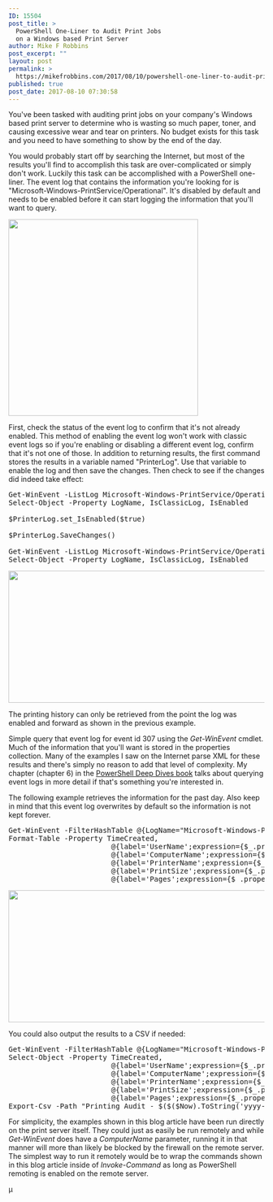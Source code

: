 ```yaml
---
ID: 15504
post_title: >
  PowerShell One-Liner to Audit Print Jobs
  on a Windows based Print Server
author: Mike F Robbins
post_excerpt: ""
layout: post
permalink: >
  https://mikefrobbins.com/2017/08/10/powershell-one-liner-to-audit-print-jobs-on-a-windows-based-print-server/
published: true
post_date: 2017-08-10 07:30:58
---
```

You've been tasked with auditing print jobs on your company's Windows based print server to determine who is wasting so much paper, toner, and causing excessive wear and tear on printers. No budget exists for this task and you need to have something to show by the end of the day.

You would probably start off by searching the Internet, but most of the results you'll find to accomplish this task are over-complicated or simply don't work. Luckily this task can be accomplished with a PowerShell one-liner. The event log that contains the information you're looking for is "Microsoft-Windows-PrintService/Operational". It's disabled by default and needs to be enabled before it can start logging the information that you'll want to query.

<a href="http://mikefrobbins.com/wp-content/uploads/2017/08/printing-history3a.jpg"><img class="alignnone size-full wp-image-15515" src="http://mikefrobbins.com/wp-content/uploads/2017/08/printing-history3a.jpg" alt="" width="373" height="387" /></a>

First, check the status of the event log to confirm that it's not already enabled. This method of enabling the event log won't work with classic event logs so if you're enabling or disabling a different event log, confirm that it's not one of those. In addition to returning results, the first command stores the results in a variable named "PrinterLog". Use that variable to enable the log and then save the changes. Then check to see if the changes did indeed take effect:
<pre class="lang:ps decode:true">Get-WinEvent -ListLog Microsoft-Windows-PrintService/Operational -OutVariable PrinterLog |
Select-Object -Property LogName, IsClassicLog, IsEnabled

$PrinterLog.set_IsEnabled($true)

$PrinterLog.SaveChanges()

Get-WinEvent -ListLog Microsoft-Windows-PrintService/Operational -OutVariable PrinterLog |
Select-Object -Property LogName, IsClassicLog, IsEnabled</pre>
<a href="http://mikefrobbins.com/wp-content/uploads/2017/08/printing-history1a.jpg"><img class="alignnone size-full wp-image-15505" src="http://mikefrobbins.com/wp-content/uploads/2017/08/printing-history1a.jpg" alt="" width="859" height="260" /></a>

The printing history can only be retrieved from the point the log was enabled and forward as shown in the previous example.

Simple query that event log for event id 307 using the <em>Get-WinEvent</em> cmdlet. Much of the information that you'll want is stored in the properties collection. Many of the examples I saw on the Internet parse XML for these results and there's simply no reason to add that level of complexity. My chapter (chapter 6) in the <a href="https://www.manning.com/books/powershell-deep-dives" target="_blank" rel="noopener">PowerShell Deep Dives book</a> talks about querying event logs in more detail if that's something you're interested in.

The following example retrieves the information for the past day. Also keep in mind that this event log overwrites by default so the information is not kept forever.
<pre class="lang:ps decode:true ">Get-WinEvent -FilterHashTable @{LogName="Microsoft-Windows-PrintService/Operational"; ID=307; StartTime=(Get-Date).AddDays(-1)} |
Format-Table -Property TimeCreated,
                        @{label='UserName';expression={$_.properties[2].value}},
                        @{label='ComputerName';expression={$_.properties[3].value}},
                        @{label='PrinterName';expression={$_.properties[4].value}},
                        @{label='PrintSize';expression={$_.properties[6].value}},
                        @{label='Pages';expression={$_.properties[7].value}}</pre>
<a href="http://mikefrobbins.com/wp-content/uploads/2017/08/printing-history2a.jpg"><img class="alignnone size-full wp-image-15507" src="http://mikefrobbins.com/wp-content/uploads/2017/08/printing-history2a.jpg" alt="" width="859" height="260" /></a>

You could also output the results to a CSV if needed:
<pre class="lang:ps decode:true">Get-WinEvent -FilterHashTable @{LogName="Microsoft-Windows-PrintService/Operational"; ID=307; StartTime=(Get-Date -OutVariable Now).AddDays(-1)} |
Select-Object -Property TimeCreated,
                        @{label='UserName';expression={$_.properties[2].value}},
                        @{label='ComputerName';expression={$_.properties[3].value}},
                        @{label='PrinterName';expression={$_.properties[4].value}},
                        @{label='PrintSize';expression={$_.properties[6].value}},
                        @{label='Pages';expression={$_.properties[7].value}} |
Export-Csv -Path "Printing Audit - $($($Now).ToString('yyyy-MM-dd')).csv" -NoTypeInformation</pre>
For simplicity, the examples shown in this blog article have been run directly on the print server itself. They could just as easily be run remotely and while <em>Get-WinEvent</em> does have a <em>ComputerName</em> parameter, running it in that manner will more than likely be blocked by the firewall on the remote server. The simplest way to run it remotely would be to wrap the commands shown in this blog article inside of <em>Invoke-Command</em> as long as PowerShell remoting is enabled on the remote server.

µ